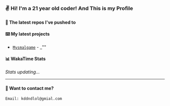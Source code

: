### ✌️ Hi! I'm a 21 year old coder! And This is my Profile



#### 👷 The latest repos I've pushed to


#### ⌨️ My latest projects

- [`Mysmalgame`](https://github.com/WEMY-IT/Mysmalgame) - _""


#### 📊 WakaTime Stats

<!--START_SECTION:waka-->
_Stats updating..._
<!--END_SECTION:waka-->

---

#### 📮 Want to contact me?

```text
Email: kddndlol@gmial.com
